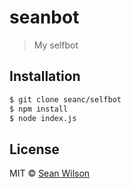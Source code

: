 # seanbot

> My selfbot

## Installation

```sh
$ git clone seanc/selfbot
$ npm install
$ node index.js
```

## License

MIT © [Sean Wilson](https://imsean.me)
